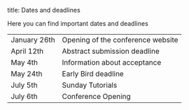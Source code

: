 title: Dates and deadlines


Here you can find important dates and deadlines

|            |                                  |
|------------|----------------------------------|
|January 26th|Opening of the conference website |
|April 12th  |Abstract submission deadline      |
|May 4th     |Information about acceptance      |
|May 24th    |Early Bird deadline               |
|July 5th    |Sunday Tutorials                  |
|July 6th    |Conference Opening                |
